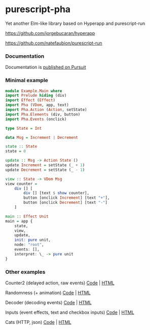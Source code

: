 # purescript-pha
Yet another Elm-like library based on Hyperapp and purescript-run

https://github.com/jorgebucaran/hyperapp

https://github.com/natefaubion/purescript-run

### Documentation
Documentation is [published on Pursuit](https://pursuit.purescript.org/packages/purescript-pha)

### Minimal example
```purescript
module Example.Main where
import Prelude hiding (div)
import Effect (Effect)
import Pha (VDom, app, text)
import Pha.Action (Action, setState)
import Pha.Elements (div, button)
import Pha.Events (onclick)

type State = Int

data Msg = Increment | Decrement

state :: State
state = 0

update :: Msg -> Action State ()
update Increment = setState (_ + 1)
update Decrement = setState (_ - 1)

view :: State -> VDom Msg
view counter = 
    div [] [
        div [] [text $ show counter],
        button [onclick Increment] [text "+"],
        button [onclick Decrement] [text "-"]
    ]

main :: Effect Unit
main = app {
    state,
    view,
    update,
    init: pure unit,
    node: "root",
    events: [],
    interpret: \_ -> pure unit
}
```

### Other examples

Counter2 (delayed action, raw events) [Code](https://github.com/gbagan/purescript-pha/blob/master/examples/Counter2.purs) | [HTML](http://htmlpreview.github.io/?https://github.com/gbagan/purescript-pha/blob/master/examples/dist/ex-counter2.html)

Randomness (+ animation) [Code](https://github.com/gbagan/purescript-pha/blob/master/examples/Random.purs) |  [HTML](http://htmlpreview.github.io/?https://github.com/gbagan/purescript-pha/blob/master/examples/dist/ex-random.html)

Decoder (decoding events) [Code](https://github.com/gbagan/purescript-pha/blob/master/examples/Decoder.purs) | [HTML](http://htmlpreview.github.io/?https://github.com/gbagan/purescript-pha/blob/master/examples/dist/ex-decoder.html)

Inputs (event effects, text and checkbox inputs) [Code](https://github.com/gbagan/purescript-pha/blob/master/examples/Inputs.purs) | [HTML](http://htmlpreview.github.io/?https://github.com/gbagan/purescript-pha/blob/master/examples/dist/ex-inputs.html)

Cats (HTTP, json) [Code](https://github.com/gbagan/purescript-pha/blob/master/examples/Cats.purs) | [HTML](http://htmlpreview.github.io/?https://github.com/gbagan/purescript-pha/blob/master/examples/dist/ex-cats.html)

